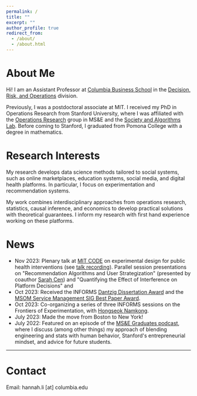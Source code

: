 ```yaml
---
permalink: /
title: ""
excerpt: ""
author_profile: true
redirect_from: 
  - /about/
  - /about.html
---
```


<!-- Google tag (gtag.js) -->
<script async src="https://www.googletagmanager.com/gtag/js?id=G-4RGB5WX9E4"></script>
<script>
  window.dataLayer = window.dataLayer || [];
  function gtag(){dataLayer.push(arguments);}
  gtag('js', new Date());

  gtag('config', 'G-4RGB5WX9E4');
</script>

# About Me

Hi! I am an Assistant Professor at [Columbia Business School](https://home.gsb.columbia.edu/) in the [Decision, Risk, and Operations](https://www8.gsb.columbia.edu/faculty-research/divisions/decision-risk-operations) division. 

Previously, I was a postdoctoral associate at MIT. I received my PhD in Operations Research from Stanford University, where I was affiliated with the [Operations Research](https://or.stanford.edu/) group in MS&E and the [Society and Algorithms Lab](https://soal.stanford.edu/). Before coming to Stanford, I graduated from Pomona College with a degree in mathematics. 

# Research Interests

My research develops data science methods tailored to social systems, such as online marketplaces, education systems, social media, and digital health platforms. In particular, I focus on experimentation and recommendation systems. 

My work combines interdisciplinary approaches from operations research, statistics, causal inference, and economics to develop practical solutions with theoretical guarantees. I inform my research with first hand experience working on these platforms. 

# News
- Nov 2023: Plenary talk at [MIT CODE](https://ide.mit.edu/events/2023-conference-on-digital-experimentation-mit-codemit/) on experimental design for public health interventions (see [talk recording](https://www.youtube.com/watch?v=LTeKJUR4lsI)). Parallel session presentations on "Recommendation Algorithms and User Strategization" (presented by coauthor [Sarah Cen](https://shcen.github.io/)) and "Quantifying the Effect of Interference on Platform Decisions" and 
- Oct 2023: Received the INFORMS [Dantzig Dissertation Award](https://www.informs.org/Recognizing-Excellence/INFORMS-Prizes/George-B.-Dantzig-Dissertation-Award) and the [MSOM Service Management SIG Best Paper Award](https://www.informs.org/Recognizing-Excellence/Community-Prizes/Manufacturing-and-Service-Operations-Management/MSOM-Service-Management-SIG-Best-Paper-Award).
- Oct 2023: Co-organizing a series of three INFORMS sessions on the Frontiers of Experimentation, with [Hongseok Namkong](https://hsnamkoong.github.io/).
- July 2023: Made the move from Boston to New York!
- July 2022: Featured on an episode of the [MS&E Graduates podcast](https://msande.stanford.edu/research-impact/stories-voices/students/meet-our-graduates-hannah-li-phd-22), where I discuss (among other things) my approach of blending engineering and stats with human behavior, Stanford's entrepreneurial mindset, and advice for future students.

---

# Contact
Email: hannah.li \[at\] columbia.edu





